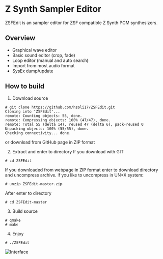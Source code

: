 # Z Synth Sampler Editor
ZSFEdit is an sampler editor for ZSF compatible Z Synth PCM synthesizers.
## Overview
* Graphical wave editor
* Basic sound editor (crop, fade)
* Loop editor (manual and auto search)
* Import from most audio format
* SysEx dump/update
## How to build
1. Download source
```
# git clone https://github.com/hzoli17/ZSFEdit.git
Cloning into 'ZSFEdit'...
remote: Counting objects: 55, done.
remote: Compressing objects: 100% (47/47), done.
remote: Total 55 (delta 14), reused 47 (delta 6), pack-reused 0
Unpacking objects: 100% (55/55), done.
Checking connectivity... done.
```
or download from GitHub page in ZIP format

2. Extract and enter to directory
If you download with GIT
```
# cd ZSFEdit
```

If you downloaded from webpage in ZIP format
enter to download directory and uncompress archive.
If you like to uncompress in UN*X system: 
```
# unzip ZSFEdit-master.zip
```
After enter to directory
```
# cd ZSFEdit-master
```

3. Build source

```
# qmake
# make
```

4. Enjoy

```
# ./ZSFEdit
```

![Interface](http://79.120.211.36/ZSF2.png) 
